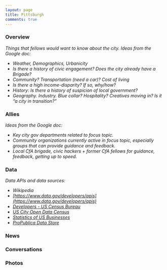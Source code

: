 ```yaml
---
layout: page
title: Pittsburgh
comments: true
---
```


### Overview 

_Things that fellows would want to know about the city. Ideas from the Google doc:_

* _Weather, Demographics, Urbanicity_
* _Is there a history of civic engagement? Does the city already have a Brigade?_
* _Community? Transportation (need a car)? Cost of living_
* _Is there a high income-disparity? If so, why/how?_
* _History: Is there a history of suspicion of local government?_
* _Geography. Industry. Blue collar? Hospitality? Creatives moving in? Is it “a city in transition?”_


### Allies

_Ideas from the Google doc:_

* _Key city gov departments related to focus topic._
* _Community organizations currently active in focus topic, especially groups that can provide guidance and feedback._
* _Local CfA brigade, civic hackers + former CfA fellows for guidance, feedback, getting up to speed._

### Data

_Data APIs and data sources:_

* _Wikipedia_
* _[https://www.data.gov/developers/apis](https://www.data.gov/developers/apis)_
* _[Developers - US Census Bureau](http://www.census.gov/developers/#)_
* _[US City Open Data Census](http://us-city.census.okfn.org/)_
* _[Statistics of US Businesses](http://www.census.gov/econ/susb/)_
* _[ProPublica Data Store](https://projects.propublica.org/data-store/)_

### News

### Conversations 

### Photos